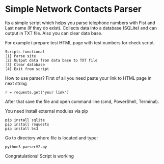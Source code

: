 # Simple Network Contacts Parser
Its a simple script which helps you parse telephone numbers with Fist and Last name (If they do exist). 
Collects data into a database (SQLite) and can output in TXT file.
Also you can clear data base.

For example i prepare test HTML page with test numbers for check script.

	Scripts functional
	[1] Parse site
	[2] Output data from data base to TXT file
	[3] Clear database
	[4] Exit from script

How to use parser? 
First of all you need paste your link to HTML page in next string

	r = requests.get("your link")

After that save the file and open command line (cmd, PowerShell, Terminal).

You need install external modules via pip

	pip install sqlite
	pip install requests
	pip install bs3

Go to directory where file is located and type: 

	python3 parserV2.py

Congratulations! Script is working
